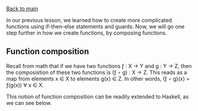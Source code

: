 [Back to main](https://jd-anabi.github.io/functional-programming/)

In our previous lesson, we learned how to create more complicated functions using if-then-else 
statements and guards. Now, we will go one step further in how we create functions, by composing 
functions.

## Function composition
Recall from math that if we have two functions &fnof; : X &rarr; Y and g : Y &rarr; Z, 
then the composistion of these two functions is (&fnof; &#8728; g) : X &rarr; Z. This 
reads as a map from elements x &isin; X to elements g(x) &isin; Z. In other words, 
(&fnof; &#8728; g)(x) = &fnof;(g(x)) &forall; x &isin; X.  
  
This notion of function composition can be readily extended to Haskell, as we can see below.
